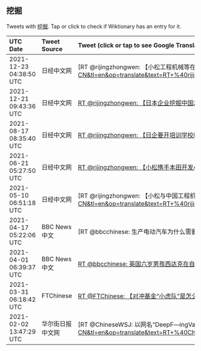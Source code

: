 ## 挖掘 

Tweets with [挖掘](https://en.wiktionary.org/wiki/挖掘). Tap or click to check if Wiktionary has an entry for it.

| UTC Date | Tweet Source | Tweet (click or tap to see Google Translation) |
|:-----------------|:-------------|:------------------|  
| 2021-12-23 04:38:50 UTC | 日经中文网 | [RT @rijingzhongwen: 【小松工程机械等在日本提价10％】面向日本国内的液压挖掘机等工程机械与叉车的全部型号自2022年1月起平均提价10％。钢材等原材料的价格以及物流费走高，小松认为仅靠削减成本无法完全消化。今后在海外市场也将涨价……https://t.co/…](https://translate.google.com/?hi=en&tab=TT&sl=zh-CN&tl=en&op=translate&text=RT+%40rijingzhongwen%3A+%E3%80%90%E5%B0%8F%E6%9D%BE%E5%B7%A5%E7%A8%8B%E6%9C%BA%E6%A2%B0%E7%AD%89%E5%9C%A8%E6%97%A5%E6%9C%AC%E6%8F%90%E4%BB%B710%EF%BC%85%E3%80%91%E9%9D%A2%E5%90%91%E6%97%A5%E6%9C%AC%E5%9B%BD%E5%86%85%E7%9A%84%E6%B6%B2%E5%8E%8B%E6%8C%96%E6%8E%98%E6%9C%BA%E7%AD%89%E5%B7%A5%E7%A8%8B%E6%9C%BA%E6%A2%B0%E4%B8%8E%E5%8F%89%E8%BD%A6%E7%9A%84%E5%85%A8%E9%83%A8%E5%9E%8B%E5%8F%B7%E8%87%AA2022%E5%B9%B41%E6%9C%88%E8%B5%B7%E5%B9%B3%E5%9D%87%E6%8F%90%E4%BB%B710%EF%BC%85%E3%80%82%E9%92%A2%E6%9D%90%E7%AD%89%E5%8E%9F%E6%9D%90%E6%96%99%E7%9A%84%E4%BB%B7%E6%A0%BC%E4%BB%A5%E5%8F%8A%E7%89%A9%E6%B5%81%E8%B4%B9%E8%B5%B0%E9%AB%98%EF%BC%8C%E5%B0%8F%E6%9D%BE%E8%AE%A4%E4%B8%BA%E4%BB%85%E9%9D%A0%E5%89%8A%E5%87%8F%E6%88%90%E6%9C%AC%E6%97%A0%E6%B3%95%E5%AE%8C%E5%85%A8%E6%B6%88%E5%8C%96%E3%80%82%E4%BB%8A%E5%90%8E%E5%9C%A8%E6%B5%B7%E5%A4%96%E5%B8%82%E5%9C%BA%E4%B9%9F%E5%B0%86%E6%B6%A8%E4%BB%B7%E2%80%A6%E2%80%A6https%3A%2F%2Ft.co%2F%E2%80%A6) |
| 2021-12-21 09:43:36 UTC | 日经中文网 | [RT @rijingzhongwen: 【日本企业挖掘中国水处理业务商机】中国的水务市场到2030年将超过30万亿日元，比2020年翻一番。在水处理膜等海水淡化领域，以及高效设备等节能领域，日本企业拥有世界领先的技术实力。但2019年度日本企业在中国水务市场的占有率仅为0.18…](https://translate.google.com/?hi=en&tab=TT&sl=zh-CN&tl=en&op=translate&text=RT+%40rijingzhongwen%3A+%E3%80%90%E6%97%A5%E6%9C%AC%E4%BC%81%E4%B8%9A%E6%8C%96%E6%8E%98%E4%B8%AD%E5%9B%BD%E6%B0%B4%E5%A4%84%E7%90%86%E4%B8%9A%E5%8A%A1%E5%95%86%E6%9C%BA%E3%80%91%E4%B8%AD%E5%9B%BD%E7%9A%84%E6%B0%B4%E5%8A%A1%E5%B8%82%E5%9C%BA%E5%88%B02030%E5%B9%B4%E5%B0%86%E8%B6%85%E8%BF%8730%E4%B8%87%E4%BA%BF%E6%97%A5%E5%85%83%EF%BC%8C%E6%AF%942020%E5%B9%B4%E7%BF%BB%E4%B8%80%E7%95%AA%E3%80%82%E5%9C%A8%E6%B0%B4%E5%A4%84%E7%90%86%E8%86%9C%E7%AD%89%E6%B5%B7%E6%B0%B4%E6%B7%A1%E5%8C%96%E9%A2%86%E5%9F%9F%EF%BC%8C%E4%BB%A5%E5%8F%8A%E9%AB%98%E6%95%88%E8%AE%BE%E5%A4%87%E7%AD%89%E8%8A%82%E8%83%BD%E9%A2%86%E5%9F%9F%EF%BC%8C%E6%97%A5%E6%9C%AC%E4%BC%81%E4%B8%9A%E6%8B%A5%E6%9C%89%E4%B8%96%E7%95%8C%E9%A2%86%E5%85%88%E7%9A%84%E6%8A%80%E6%9C%AF%E5%AE%9E%E5%8A%9B%E3%80%82%E4%BD%862019%E5%B9%B4%E5%BA%A6%E6%97%A5%E6%9C%AC%E4%BC%81%E4%B8%9A%E5%9C%A8%E4%B8%AD%E5%9B%BD%E6%B0%B4%E5%8A%A1%E5%B8%82%E5%9C%BA%E7%9A%84%E5%8D%A0%E6%9C%89%E7%8E%87%E4%BB%85%E4%B8%BA0.18%E2%80%A6) |
| 2021-08-17 08:35:40 UTC | 日经中文网 | [RT @rijingzhongwen: 【日企要开培训学校教外国人开挖掘机】日本工程企业高知丸高将开设专门面向外国人的工程机械培训学校，由于有很多中国人、缅甸人、越南人在高知县工作，该公司将开设支持3国语言的课程。通过推动外国人取得从业资格，使其能够长期在日本工作……https…](https://translate.google.com/?hi=en&tab=TT&sl=zh-CN&tl=en&op=translate&text=RT+%40rijingzhongwen%3A+%E3%80%90%E6%97%A5%E4%BC%81%E8%A6%81%E5%BC%80%E5%9F%B9%E8%AE%AD%E5%AD%A6%E6%A0%A1%E6%95%99%E5%A4%96%E5%9B%BD%E4%BA%BA%E5%BC%80%E6%8C%96%E6%8E%98%E6%9C%BA%E3%80%91%E6%97%A5%E6%9C%AC%E5%B7%A5%E7%A8%8B%E4%BC%81%E4%B8%9A%E9%AB%98%E7%9F%A5%E4%B8%B8%E9%AB%98%E5%B0%86%E5%BC%80%E8%AE%BE%E4%B8%93%E9%97%A8%E9%9D%A2%E5%90%91%E5%A4%96%E5%9B%BD%E4%BA%BA%E7%9A%84%E5%B7%A5%E7%A8%8B%E6%9C%BA%E6%A2%B0%E5%9F%B9%E8%AE%AD%E5%AD%A6%E6%A0%A1%EF%BC%8C%E7%94%B1%E4%BA%8E%E6%9C%89%E5%BE%88%E5%A4%9A%E4%B8%AD%E5%9B%BD%E4%BA%BA%E3%80%81%E7%BC%85%E7%94%B8%E4%BA%BA%E3%80%81%E8%B6%8A%E5%8D%97%E4%BA%BA%E5%9C%A8%E9%AB%98%E7%9F%A5%E5%8E%BF%E5%B7%A5%E4%BD%9C%EF%BC%8C%E8%AF%A5%E5%85%AC%E5%8F%B8%E5%B0%86%E5%BC%80%E8%AE%BE%E6%94%AF%E6%8C%813%E5%9B%BD%E8%AF%AD%E8%A8%80%E7%9A%84%E8%AF%BE%E7%A8%8B%E3%80%82%E9%80%9A%E8%BF%87%E6%8E%A8%E5%8A%A8%E5%A4%96%E5%9B%BD%E4%BA%BA%E5%8F%96%E5%BE%97%E4%BB%8E%E4%B8%9A%E8%B5%84%E6%A0%BC%EF%BC%8C%E4%BD%BF%E5%85%B6%E8%83%BD%E5%A4%9F%E9%95%BF%E6%9C%9F%E5%9C%A8%E6%97%A5%E6%9C%AC%E5%B7%A5%E4%BD%9C%E2%80%A6%E2%80%A6https%E2%80%A6) |
| 2021-06-21 05:27:50 UTC | 日经中文网 | [RT @rijingzhongwen: 【小松携手本田开发小型电动挖掘机】​将在小松的挖掘机中最小的机型上配备本田的可拆卸式电池，实现电动化，力争2021年度内投入市场。电动挖掘机不排放尾气，还能显著控制噪声和废热。除了管线工程等一般用途，还设想用于住宅改建等室内作业……htt…](https://translate.google.com/?hi=en&tab=TT&sl=zh-CN&tl=en&op=translate&text=RT+%40rijingzhongwen%3A+%E3%80%90%E5%B0%8F%E6%9D%BE%E6%90%BA%E6%89%8B%E6%9C%AC%E7%94%B0%E5%BC%80%E5%8F%91%E5%B0%8F%E5%9E%8B%E7%94%B5%E5%8A%A8%E6%8C%96%E6%8E%98%E6%9C%BA%E3%80%91%E2%80%8B%E5%B0%86%E5%9C%A8%E5%B0%8F%E6%9D%BE%E7%9A%84%E6%8C%96%E6%8E%98%E6%9C%BA%E4%B8%AD%E6%9C%80%E5%B0%8F%E7%9A%84%E6%9C%BA%E5%9E%8B%E4%B8%8A%E9%85%8D%E5%A4%87%E6%9C%AC%E7%94%B0%E7%9A%84%E5%8F%AF%E6%8B%86%E5%8D%B8%E5%BC%8F%E7%94%B5%E6%B1%A0%EF%BC%8C%E5%AE%9E%E7%8E%B0%E7%94%B5%E5%8A%A8%E5%8C%96%EF%BC%8C%E5%8A%9B%E4%BA%892021%E5%B9%B4%E5%BA%A6%E5%86%85%E6%8A%95%E5%85%A5%E5%B8%82%E5%9C%BA%E3%80%82%E7%94%B5%E5%8A%A8%E6%8C%96%E6%8E%98%E6%9C%BA%E4%B8%8D%E6%8E%92%E6%94%BE%E5%B0%BE%E6%B0%94%EF%BC%8C%E8%BF%98%E8%83%BD%E6%98%BE%E8%91%97%E6%8E%A7%E5%88%B6%E5%99%AA%E5%A3%B0%E5%92%8C%E5%BA%9F%E7%83%AD%E3%80%82%E9%99%A4%E4%BA%86%E7%AE%A1%E7%BA%BF%E5%B7%A5%E7%A8%8B%E7%AD%89%E4%B8%80%E8%88%AC%E7%94%A8%E9%80%94%EF%BC%8C%E8%BF%98%E8%AE%BE%E6%83%B3%E7%94%A8%E4%BA%8E%E4%BD%8F%E5%AE%85%E6%94%B9%E5%BB%BA%E7%AD%89%E5%AE%A4%E5%86%85%E4%BD%9C%E4%B8%9A%E2%80%A6%E2%80%A6htt%E2%80%A6) |
| 2021-05-10 06:51:18 UTC | 日经中文网 | [RT @rijingzhongwen: 【小松与中国工程机械企业竞争印尼市场】印尼的镍生产和基础设施开发活跃，液压挖掘机和矿山机械的洽购加强。小松自2021年起在印尼推出比原有产品便宜约1～2成的工程机械，应对三一重工等中国企业的攻势……https://t.co/a6ekZl3…](https://translate.google.com/?hi=en&tab=TT&sl=zh-CN&tl=en&op=translate&text=RT+%40rijingzhongwen%3A+%E3%80%90%E5%B0%8F%E6%9D%BE%E4%B8%8E%E4%B8%AD%E5%9B%BD%E5%B7%A5%E7%A8%8B%E6%9C%BA%E6%A2%B0%E4%BC%81%E4%B8%9A%E7%AB%9E%E4%BA%89%E5%8D%B0%E5%B0%BC%E5%B8%82%E5%9C%BA%E3%80%91%E5%8D%B0%E5%B0%BC%E7%9A%84%E9%95%8D%E7%94%9F%E4%BA%A7%E5%92%8C%E5%9F%BA%E7%A1%80%E8%AE%BE%E6%96%BD%E5%BC%80%E5%8F%91%E6%B4%BB%E8%B7%83%EF%BC%8C%E6%B6%B2%E5%8E%8B%E6%8C%96%E6%8E%98%E6%9C%BA%E5%92%8C%E7%9F%BF%E5%B1%B1%E6%9C%BA%E6%A2%B0%E7%9A%84%E6%B4%BD%E8%B4%AD%E5%8A%A0%E5%BC%BA%E3%80%82%E5%B0%8F%E6%9D%BE%E8%87%AA2021%E5%B9%B4%E8%B5%B7%E5%9C%A8%E5%8D%B0%E5%B0%BC%E6%8E%A8%E5%87%BA%E6%AF%94%E5%8E%9F%E6%9C%89%E4%BA%A7%E5%93%81%E4%BE%BF%E5%AE%9C%E7%BA%A61%EF%BD%9E2%E6%88%90%E7%9A%84%E5%B7%A5%E7%A8%8B%E6%9C%BA%E6%A2%B0%EF%BC%8C%E5%BA%94%E5%AF%B9%E4%B8%89%E4%B8%80%E9%87%8D%E5%B7%A5%E7%AD%89%E4%B8%AD%E5%9B%BD%E4%BC%81%E4%B8%9A%E7%9A%84%E6%94%BB%E5%8A%BF%E2%80%A6%E2%80%A6https%3A%2F%2Ft.co%2Fa6ekZl3%E2%80%A6) |
| 2021-04-17 05:22:06 UTC | BBC News 中文 | [RT @bbcchinese: 生产电动汽车为什么需要潜入深海？太平洋下两英里处有什么宝藏等待被挖掘？ https://t.co/jVkr3V3uTD](https://translate.google.com/?hi=en&tab=TT&sl=zh-CN&tl=en&op=translate&text=RT+%40bbcchinese%3A+%E7%94%9F%E4%BA%A7%E7%94%B5%E5%8A%A8%E6%B1%BD%E8%BD%A6%E4%B8%BA%E4%BB%80%E4%B9%88%E9%9C%80%E8%A6%81%E6%BD%9C%E5%85%A5%E6%B7%B1%E6%B5%B7%EF%BC%9F%E5%A4%AA%E5%B9%B3%E6%B4%8B%E4%B8%8B%E4%B8%A4%E8%8B%B1%E9%87%8C%E5%A4%84%E6%9C%89%E4%BB%80%E4%B9%88%E5%AE%9D%E8%97%8F%E7%AD%89%E5%BE%85%E8%A2%AB%E6%8C%96%E6%8E%98%EF%BC%9F+https%3A%2F%2Ft.co%2FjVkr3V3uTD) |
| 2021-04-01 06:39:37 UTC | BBC News 中文 | [RT @bbcchinese: 英国六岁男孩西达克在自家花园里找到了几亿年前的化石，而他所用的工具，并非精密仪器，而是圣诞节时收到的一套化石挖掘工具包。他说自己当时正在挖虫子🐛，却意外找到了化石。他的爸爸通过网络兴趣小组识别出被挖出的宝贝是一个角珊瑚化石，年龄可追溯回大约2…](https://translate.google.com/?hi=en&tab=TT&sl=zh-CN&tl=en&op=translate&text=RT+%40bbcchinese%3A+%E8%8B%B1%E5%9B%BD%E5%85%AD%E5%B2%81%E7%94%B7%E5%AD%A9%E8%A5%BF%E8%BE%BE%E5%85%8B%E5%9C%A8%E8%87%AA%E5%AE%B6%E8%8A%B1%E5%9B%AD%E9%87%8C%E6%89%BE%E5%88%B0%E4%BA%86%E5%87%A0%E4%BA%BF%E5%B9%B4%E5%89%8D%E7%9A%84%E5%8C%96%E7%9F%B3%EF%BC%8C%E8%80%8C%E4%BB%96%E6%89%80%E7%94%A8%E7%9A%84%E5%B7%A5%E5%85%B7%EF%BC%8C%E5%B9%B6%E9%9D%9E%E7%B2%BE%E5%AF%86%E4%BB%AA%E5%99%A8%EF%BC%8C%E8%80%8C%E6%98%AF%E5%9C%A3%E8%AF%9E%E8%8A%82%E6%97%B6%E6%94%B6%E5%88%B0%E7%9A%84%E4%B8%80%E5%A5%97%E5%8C%96%E7%9F%B3%E6%8C%96%E6%8E%98%E5%B7%A5%E5%85%B7%E5%8C%85%E3%80%82%E4%BB%96%E8%AF%B4%E8%87%AA%E5%B7%B1%E5%BD%93%E6%97%B6%E6%AD%A3%E5%9C%A8%E6%8C%96%E8%99%AB%E5%AD%90%F0%9F%90%9B%EF%BC%8C%E5%8D%B4%E6%84%8F%E5%A4%96%E6%89%BE%E5%88%B0%E4%BA%86%E5%8C%96%E7%9F%B3%E3%80%82%E4%BB%96%E7%9A%84%E7%88%B8%E7%88%B8%E9%80%9A%E8%BF%87%E7%BD%91%E7%BB%9C%E5%85%B4%E8%B6%A3%E5%B0%8F%E7%BB%84%E8%AF%86%E5%88%AB%E5%87%BA%E8%A2%AB%E6%8C%96%E5%87%BA%E7%9A%84%E5%AE%9D%E8%B4%9D%E6%98%AF%E4%B8%80%E4%B8%AA%E8%A7%92%E7%8F%8A%E7%91%9A%E5%8C%96%E7%9F%B3%EF%BC%8C%E5%B9%B4%E9%BE%84%E5%8F%AF%E8%BF%BD%E6%BA%AF%E5%9B%9E%E5%A4%A7%E7%BA%A62%E2%80%A6) |
| 2021-03-31 06:18:42 UTC | FTChinese | [RT @FTChinese: 【对冲基金“小虎队”是怎么养成的？】夏春：2019年统计显示，老虎基金已孵化出175家基金。在对冲基金行业挖掘和培育人才方面，Robertson的记录是无可匹敌的，这点上他远超索罗斯。https://t.co/kKdx2xpO98 https://…](https://translate.google.com/?hi=en&tab=TT&sl=zh-CN&tl=en&op=translate&text=RT+%40FTChinese%3A+%E3%80%90%E5%AF%B9%E5%86%B2%E5%9F%BA%E9%87%91%E2%80%9C%E5%B0%8F%E8%99%8E%E9%98%9F%E2%80%9D%E6%98%AF%E6%80%8E%E4%B9%88%E5%85%BB%E6%88%90%E7%9A%84%EF%BC%9F%E3%80%91%E5%A4%8F%E6%98%A5%EF%BC%9A2019%E5%B9%B4%E7%BB%9F%E8%AE%A1%E6%98%BE%E7%A4%BA%EF%BC%8C%E8%80%81%E8%99%8E%E5%9F%BA%E9%87%91%E5%B7%B2%E5%AD%B5%E5%8C%96%E5%87%BA175%E5%AE%B6%E5%9F%BA%E9%87%91%E3%80%82%E5%9C%A8%E5%AF%B9%E5%86%B2%E5%9F%BA%E9%87%91%E8%A1%8C%E4%B8%9A%E6%8C%96%E6%8E%98%E5%92%8C%E5%9F%B9%E8%82%B2%E4%BA%BA%E6%89%8D%E6%96%B9%E9%9D%A2%EF%BC%8CRobertson%E7%9A%84%E8%AE%B0%E5%BD%95%E6%98%AF%E6%97%A0%E5%8F%AF%E5%8C%B9%E6%95%8C%E7%9A%84%EF%BC%8C%E8%BF%99%E7%82%B9%E4%B8%8A%E4%BB%96%E8%BF%9C%E8%B6%85%E7%B4%A2%E7%BD%97%E6%96%AF%E3%80%82https%3A%2F%2Ft.co%2FkKdx2xpO98+https%3A%2F%2F%E2%80%A6) |
| 2021-02-02 13:47:29 UTC | 华尔街日报中文网 | [RT @ChineseWSJ: 以网名“DeepF—ingValue”为人熟知的凯斯·基尔在许多人看来是GameStop股价狂飙背后的推手。他说自己并不是一个普通散户对抗强权机构投资者的煽动者，只是坚信普通投资者在那些被埋没的股票中能挖掘出投资价值。https://t.co/…](https://translate.google.com/?hi=en&tab=TT&sl=zh-CN&tl=en&op=translate&text=RT+%40ChineseWSJ%3A+%E4%BB%A5%E7%BD%91%E5%90%8D%E2%80%9CDeepF%E2%80%94ingValue%E2%80%9D%E4%B8%BA%E4%BA%BA%E7%86%9F%E7%9F%A5%E7%9A%84%E5%87%AF%E6%96%AF%C2%B7%E5%9F%BA%E5%B0%94%E5%9C%A8%E8%AE%B8%E5%A4%9A%E4%BA%BA%E7%9C%8B%E6%9D%A5%E6%98%AFGameStop%E8%82%A1%E4%BB%B7%E7%8B%82%E9%A3%99%E8%83%8C%E5%90%8E%E7%9A%84%E6%8E%A8%E6%89%8B%E3%80%82%E4%BB%96%E8%AF%B4%E8%87%AA%E5%B7%B1%E5%B9%B6%E4%B8%8D%E6%98%AF%E4%B8%80%E4%B8%AA%E6%99%AE%E9%80%9A%E6%95%A3%E6%88%B7%E5%AF%B9%E6%8A%97%E5%BC%BA%E6%9D%83%E6%9C%BA%E6%9E%84%E6%8A%95%E8%B5%84%E8%80%85%E7%9A%84%E7%85%BD%E5%8A%A8%E8%80%85%EF%BC%8C%E5%8F%AA%E6%98%AF%E5%9D%9A%E4%BF%A1%E6%99%AE%E9%80%9A%E6%8A%95%E8%B5%84%E8%80%85%E5%9C%A8%E9%82%A3%E4%BA%9B%E8%A2%AB%E5%9F%8B%E6%B2%A1%E7%9A%84%E8%82%A1%E7%A5%A8%E4%B8%AD%E8%83%BD%E6%8C%96%E6%8E%98%E5%87%BA%E6%8A%95%E8%B5%84%E4%BB%B7%E5%80%BC%E3%80%82https%3A%2F%2Ft.co%2F%E2%80%A6) |

